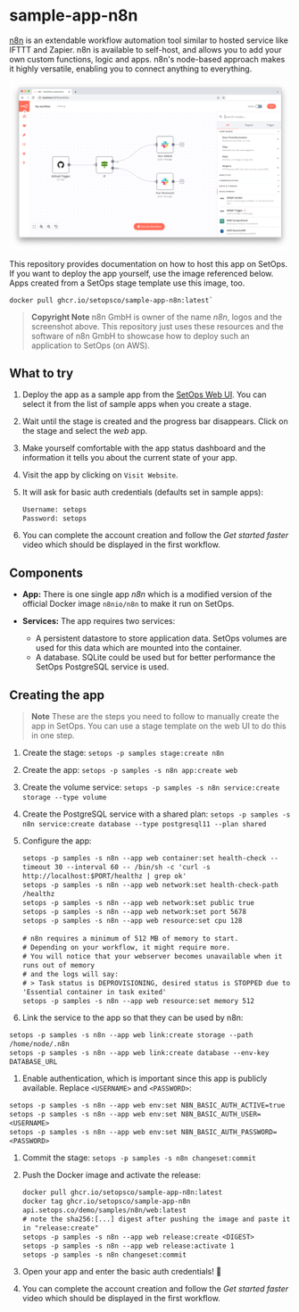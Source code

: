 # sample-app-n8n

[n8n](https://n8n.io/) is an extendable workflow automation tool similar to hosted service like IFTTT and Zapier. n8n is available to self-host, and allows you to add your own custom functions, logic and apps. n8n's node-based approach makes it highly versatile, enabling you to connect anything to everything.

![N8N Screenshot](images/n8n-screenshot.png)

This repository provides documentation on how to host this app on SetOps. If you want to deploy the app yourself, use the image referenced below. Apps created from a SetOps stage template use this image, too.

```
docker pull ghcr.io/setopsco/sample-app-n8n:latest`
```

> **Copyright Note**
> n8n GmbH is owner of the name *n8n*, logos and the screenshot above. This repository just uses these resources and the software of n8n GmbH to showcase how to deploy such an application to SetOps (on AWS).

## What to try

1. Deploy the app as a sample app from the [SetOps Web UI](https://app.setops.co). You can select it from the list of sample apps when you create a stage.

1. Wait until the stage is created and the progress bar disappears. Click on the stage and select the *web* app.

1. Make yourself comfortable with the app status dashboard and the information it tells you about the current state of your app.

1. Visit the app by clicking on `Visit Website`.

1. It will ask for basic auth credentials (defaults set in sample apps):

    ```
    Username: setops
    Password: setops
    ```

1. You can complete the account creation and follow the *Get started faster* video which should be displayed in the first workflow.

## Components

* **App:** There is one single app *n8n* which is a modified version of the official Docker image `n8nio/n8n` to make it run on SetOps.

* **Services:** The app requires two services:
  * A persistent datastore to store application data. SetOps volumes are used for this data which are mounted into the container.
  * A database. SQLite could be used but for better performance the SetOps PostgreSQL service is used.

## Creating the app

> **Note**
> These are the steps you need to follow to manually create the app in SetOps. You can use a stage template on the web UI to do this in one step.

1. Create the stage: `setops -p samples stage:create n8n`

1. Create the app: `setops -p samples -s n8n app:create web`

1. Create the volume service: `setops -p samples -s n8n service:create storage --type volume`

1. Create the PostgreSQL service with a shared plan: `setops -p samples -s n8n service:create database --type postgresql11 --plan shared`

1. Configure the app:

   ```
   setops -p samples -s n8n --app web container:set health-check --timeout 30 --interval 60 -- /bin/sh -c 'curl -s http://localhost:$PORT/healthz | grep ok'
   setops -p samples -s n8n --app web network:set health-check-path /healthz
   setops -p samples -s n8n --app web network:set public true
   setops -p samples -s n8n --app web network:set port 5678
   setops -p samples -s n8n --app web resource:set cpu 128

   # n8n requires a minimum of 512 MB of memory to start.
   # Depending on your workflow, it might require more.
   # You will notice that your webserver becomes unavailable when it runs out of memory
   # and the logs will say:
   # > Task status is DEPROVISIONING, desired status is STOPPED due to 'Essential container in task exited'
   setops -p samples -s n8n --app web resource:set memory 512
   ```

1. Link the service to the app so that they can be used by n8n:

  ```
  setops -p samples -s n8n --app web link:create storage --path /home/node/.n8n
  setops -p samples -s n8n --app web link:create database --env-key DATABASE_URL
  ```

1. Enable authentication, which is important since this app is publicly available. Replace `<USERNAME>` and `<PASSWORD>`:

  ```
  setops -p samples -s n8n --app web env:set N8N_BASIC_AUTH_ACTIVE=true
  setops -p samples -s n8n --app web env:set N8N_BASIC_AUTH_USER=<USERNAME>
  setops -p samples -s n8n --app web env:set N8N_BASIC_AUTH_PASSWORD=<PASSWORD>
  ```

1. Commit the stage: `setops -p samples -s n8n changeset:commit`

1. Push the Docker image and activate the release:

   ```
   docker pull ghcr.io/setopsco/sample-app-n8n:latest
   docker tag ghcr.io/setopsco/sample-app-n8n api.setops.co/demo/samples/n8n/web:latest
   # note the sha256:[...] digest after pushing the image and paste it in "release:create"
   setops -p samples -s n8n --app web release:create <DIGEST>
   setops -p samples -s n8n --app web release:activate 1
   setops -p samples -s n8n changeset:commit
   ```

1. Open your app and enter the basic auth credentials! :tada:

1. You can complete the account creation and follow the *Get started faster* video which should be displayed in the first workflow.
